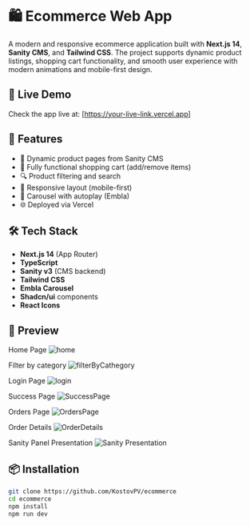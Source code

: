 # 🛍️ Ecommerce Web App

A modern and responsive ecommerce application built with **Next.js 14**, **Sanity CMS**, and **Tailwind CSS**. The project supports dynamic product listings, shopping cart functionality, and smooth user experience with modern animations and mobile-first design.

## 🔗 Live Demo

Check the app live at: [https://your-live-link.vercel.app]


## 🚀 Features

- 🛒 Dynamic product pages from Sanity CMS
- 💼 Fully functional shopping cart (add/remove items)
- 🔍 Product filtering and search
- 📱 Responsive layout (mobile-first)
- 🔄 Carousel with autoplay (Embla)
- 🌐 Deployed via Vercel

## 🛠️ Tech Stack

- **Next.js 14** (App Router)
- **TypeScript**
- **Sanity v3** (CMS backend)
- **Tailwind CSS**
- **Embla Carousel**
- **Shadcn/ui** components
- **React Icons**

## 📸 Preview
Home Page
![home](https://github.com/user-attachments/assets/c002f011-5559-4d52-9f1d-c4d4fc676dba)

Filter by category
![filterByCathegory](https://github.com/user-attachments/assets/dff052d6-fcd9-4e6d-90f0-b3387828708e)

Login Page
![login](https://github.com/user-attachments/assets/28fb5947-9aa9-42be-85e7-5e3eb97de2ed)

Success Page
![SuccessPage](https://github.com/user-attachments/assets/cb07d061-de29-4133-a076-0275424a2ab4)

Orders Page
![OrdersPage](https://github.com/user-attachments/assets/3784ab85-e623-4129-806d-1930df3ba46d)

Order Details
![OrderDetails](https://github.com/user-attachments/assets/25703a49-ab3b-4c8a-b314-0f4fb6910d37)

Sanity Panel Presentation
![Sanity Presentation](https://github.com/user-attachments/assets/d54bd1ae-354a-491d-8aa9-c0a20ace3e01)

## 📦 Installation

```bash
git clone https://github.com/KostovPV/ecommerce
cd ecommerce
npm install
npm run dev
